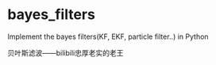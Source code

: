 # bayes_filters
Implement the bayes filters(KF, EKF, particle filter..) in Python

贝叶斯滤波——bilibili忠厚老实的老王
